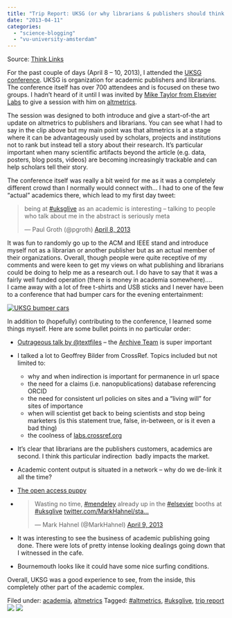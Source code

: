 ```yaml
---
title: "Trip Report: UKSG (or why librarians & publishers should think altmetrics)"
date: "2013-04-11"
categories: 
  - "science-blogging"
  - "vu-university-amsterdam"
---
```


Source: [Think Links](http://thinklinks.wordpress.com/feed/)

For the past couple of days (April 8 – 10, 2013), I attended the [UKSG conference](http://www.uksg.org/event/conference13). UKSG is organization for academic publishers and librarians. The conference itself has over 700 attendees and is focused on these two groups. I hadn’t heard of it until I was invited by [Mike Taylor from Elsevier Labs](https://twitter.com/herrison) to give a session with him on [altmetrics](http://altmetrics.org).

The session was designed to both introduce and give a start-of-the art update on altmetrics to publishers and librarians. You can see what I had to say in the clip above but my main point was that altmetrics is at a stage where it can be advantageously used by scholars, projects and institutions not to rank but instead tell a story about their research. It’s particular important when many scientific artifacts beyond the article (e.g. data, posters, blog posts, videos) are becoming increasingly trackable and can help scholars tell their story.

The conference itself was really a bit weird for me as it was a completely different crowd than I normally would connect with… I had to one of the few “actual” academics there, which lead to my first day tweet:

> being at [#uksglive](https://twitter.com/search/%23uksglive) as an academic is interesting – talking to people who talk about me in the abstract is seriously meta
> 
> — Paul Groth (@pgroth) [April 8, 2013](https://twitter.com/pgroth/status/321204160194293760)

It was fun to randomly go up to the ACM and IEEE stand and introduce myself not as a librarian or another publisher but as an actual member of their organizations. Overall, though people were quite receptive of my comments and were keen to get my views on what publishing and librarians could be doing to help me as a research out. I do have to say that it was a fairly well funded operation (there is money in academia somewhere)…. I came away with a lot of free t-shirts and USB sticks and I never have been to a conference that had bumper cars for the evening entertainment:

[![UKSG bumper cars](http://thinklinks.files.wordpress.com/2013/04/2013-04-09-22-57-37.jpg?w=300&h=225)](http://thinklinks.files.wordpress.com/2013/04/2013-04-09-22-57-37.jpg)

In addition to (hopefully) contributing to the conference, I learned some things myself. Here are some bullet points in no particular order:

- [Outrageous talk by @textfiles](https://twitter.com/textfiles) – the [Archive Team](http://archiveteam.org) is super important
- I talked a lot to Geoffrey Bilder from CrossRef. Topics included but not limited to:
    - why and when indirection is important for permanence in url space
    - the need for a claims (i.e. nanopublications) database referencing ORCID
    - the need for consistent url policies on sites and a “living will” for sites of importance
    - when will scientist get back to being scientists and stop being marketers (is this statement true, false, in-between, or is it even a bad thing)
    - the coolness of [labs.crossref.org](http://labs.crossref.org)
- It’s clear that librarians are the publishers customers, academics are second. I think this particular indirection  badly impacts the market.
- Academic content output is situated in a network – why do we de-link it all the time?
- [The open access puppy](https://twitter.com/UKSG/status/321193697440063488/photo/1)
- > Wasting no time, [#mendeley](https://twitter.com/search/%23mendeley) already up in the [#elsevier](https://twitter.com/search/%23elsevier) booths at [#uksglive](https://twitter.com/search/%23uksglive) [twitter.com/MarkHahnel/sta…](http://t.co/SPcpFbKiQh "http://twitter.com/MarkHahnel/status/321563342865055744/photo/1")
    > 
    > — Mark Hahnel (@MarkHahnel) [April 9, 2013](https://twitter.com/MarkHahnel/status/321563342865055744)
    
- It was interesting to see the business of academic publishing going done. There were lots of pretty intense looking dealings going down that I witnessed in the cafe.
- Bournemouth looks like it could have some nice surfing conditions.

Overall, UKSG was a good experience to see, from the inside, this completely other part of the academic complex.

  
Filed under: [academia](http://thinklinks.wordpress.com/category/academia/), [altmetrics](http://thinklinks.wordpress.com/category/altmetrics-2/) Tagged: [#altmetrics](http://thinklinks.wordpress.com/tag/altmetrics/), [#uksglive](http://thinklinks.wordpress.com/tag/uksglive/), [trip report](http://thinklinks.wordpress.com/tag/trip-report/) [![](http://feeds.wordpress.com/1.0/comments/thinklinks.wordpress.com/511/)](http://feeds.wordpress.com/1.0/gocomments/thinklinks.wordpress.com/511/) ![](http://stats.wordpress.com/b.gif?host=thinklinks.wordpress.com&blog=5274753&post=511&subd=thinklinks&ref=&feed=1)

